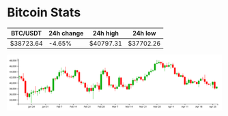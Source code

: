 # Bitcoin Stats

BTC/USDT|24h change|24h high|24h low|
|---|---|---|---|
|$38723.64|-4.65%|$40797.31|$37702.26|

<img src="./chart.svg">
